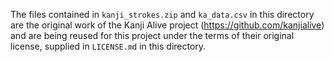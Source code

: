 The files contained in `kanji_strokes.zip` and `ka_data.csv` in this
directory are the original work of the Kanji Alive project
(https://github.com/kanjialive) and are being reused for this project
under the terms of their original license, supplied in `LICENSE.md` in
this directory.
